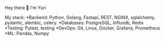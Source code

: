 Hey there 👋
I'm Yuri

My stack:
    *Backend: Python, Golang, Fastapi, REST, NGINX, sqlalchemy, pydantic, alembic, celery. 
    *Databases: PostgreSQL, Influxdb, Redis
    *Testing: Pytest, testing
    *DevOps: Git, Linux, Docker, Grafana, Prometheus
    *ML: Pandas, Numpy
